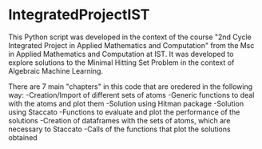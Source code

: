 # IntegratedProjectIST

This Python script was developed in the context of the course "2nd Cycle Integrated Project in Applied Mathematics and Computation" from the Msc in Applied Mathematics and Computation at IST.
It was developed to explore solutions to the Minimal Hitting Set Problem in the context of Algebraic Machine Learning.

There are 7 main "chapters" in this code that are oredered in the following way:
    -Creation/Import of different sets of atoms
    -Generic functions to deal with the atoms and plot them
    -Solution using Hitman package
    -Solution using Staccato
    -Functions to evaluate and plot the performance of the solutions
    -Creation of dataframes with the sets of atoms, which are necessary to Staccato 
    -Calls of the functions that plot the solutions obtained 
